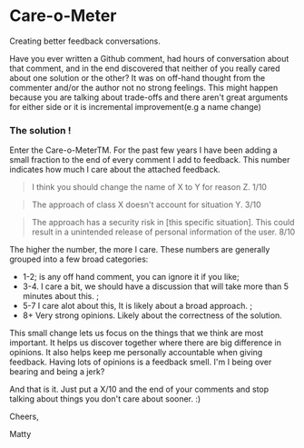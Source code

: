 # Care-o-Meter



Creating better feedback conversations.  

Have you ever written a Github comment, had hours of conversation about that comment, and in the end discovered that neither of you really cared about one solution or the other? It was on off-hand thought from the commenter and/or the author not no strong feelings.  This might happen because you are talking about trade-offs and there aren't great arguments for either side or it is incremental improvement(e.g a name change)

### The solution !

Enter the Care-o-MeterTM.  For the past few years I have been adding a small fraction to the end of every comment I add to feedback.  This number indicates how much I care about the attached feedback. 

> I think you should change the name of X to Y for reason Z. 1/10

> The approach of class X doesn't account for situation Y.  3/10

> The approach has a security risk in [this specific situation].  This could result in a unintended release of personal information of the user.  8/10

 The higher the number, the more I care.  These numbers are generally grouped into a few broad categories: 

* 1-2; is any off hand comment, you can ignore it if you like;
*  3-4. I care a bit, we should have a discussion that will take more than 5 minutes about this. ; 
* 5-7 I care alot about this, It is likely about a broad approach.  ; 
* 8+ Very strong opinions.  Likely about the correctness of the solution.    

This small change lets us focus on the things that we think are most important.  It helps us discover together where there are big difference in opinions.  It also helps keep me personally accountable when giving feedback.  Having lots of opinions is a feedback smell.  I'm I being over bearing and being a jerk? 

And that is it.  Just put a X/10 and the end of your comments and stop talking about things you don't care about sooner. :) 

Cheers, 

Matty











